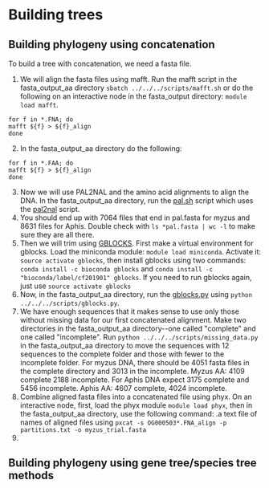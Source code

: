 # Building trees

## Building phylogeny using concatenation

To build a tree with concatenation, we need a fasta file.

1) We will align the fasta files using mafft. Run the mafft script in the fasta_output_aa directory `sbatch ../../../scripts/mafft.sh` or do the following on an interactive node in the fasta_output directory: `module load mafft`.
```
for f in *.FNA; do
mafft ${f} > ${f}_align
done
```
2) In the fasta_output_aa directory do the following:
```
for f in *.FAA; do
mafft ${f} > ${f}_align
done
```
3) Now we will use PAL2NAL and the amino acid alignments to align the DNA. In the fasta_output_aa directory, run the [pal.sh](scripts/pal.sh) script which uses the [pal2nal](https://github.com/nextgenusfs/funannotate/blob/master/funannotate/aux_scripts/pal2nal.pl) script. 
4) You should end up with 7064 files that end in pal.fasta for myzus and 8631 files for Aphis. Double check with `ls *pal.fasta | wc -l` to make sure they are all there.
5) Then we will trim using [GBLOCKS](https://anaconda.org/bioconda/gblocks). First make a virtual environment for gblocks. Load the miniconda module: `module load miniconda`. Activate it: `source activate gblocks`, then install gblocks using two commands: `conda install -c bioconda gblocks` and `conda install -c "bioconda/label/cf201901" gblocks`. If you need to run gblocks again, just use `source activate gblocks`
6) Now, in the fasta_output_aa directory, run the [gblocks.py](scripts/gblocks.py) using `python ../../../scripts/gblocks.py`.
7) We have enough sequences that it makes sense to use only those without missing data for our first concatenated alignment. Make two directories in the fasta_output_aa directory--one called "complete" and one called "incomplete". Run `python ../../../scripts/missing_data.py` in the fasta_output_aa directory to move the sequences with 12 sequences to the complete folder and those with fewer to the incomplete folder. For myzus DNA, there should be 4051 fasta files in the complete directory and 3013 in the incomplete. Myzus AA: 4109 complete 2188 incomplete. For Aphis DNA expect 3175 complete and 5456 incomplete. Aphis AA: 4607 complete, 4024 incomplete. 
8) Combine aligned fasta files into a concatenated file using phyx. On an interactive node, first, load the phyx module `module load phyx`, then in the fasta_output_aa directory, use the following command: .a text file of names of aligned files using `pxcat -s OG000503*.FNA_align -p partitions.txt -o myzus_trial.fasta`
9) 

## Building phylogeny using gene tree/species tree methods

